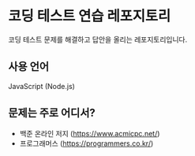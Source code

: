 # 코딩 테스트 연습 레포지토리

코딩 테스트 문제를 해결하고 답안을 올리는 레포지토리입니다.

## 사용 언어

JavaScript (Node.js)

## 문제는 주로 어디서?

- 백준 온라인 저지 (https://www.acmicpc.net/)
- 프로그래머스 (https://programmers.co.kr/)
